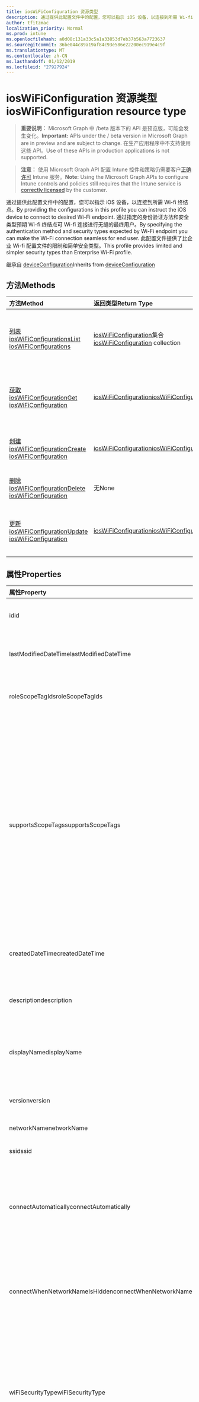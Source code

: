 ```yaml
---
title: iosWiFiConfiguration 资源类型
description: 通过提供此配置文件中的配置，您可以指示 iOS 设备，以连接到所需 Wi-fi 终结点。 通过指定的身份验证方法和安全类型预期 Wi-fi 终结点可 Wi-fi 连接进行无缝的最终用户。 此配置文件提供了比企业 Wi-fi 配置文件的限制和简单安全类型。
author: tfitzmac
localization_priority: Normal
ms.prod: intune
ms.openlocfilehash: a0d08c131a33c5a1a33853d7eb37b563a7723637
ms.sourcegitcommit: 36be044c89a19af84c93e586e22200ec919e4c9f
ms.translationtype: MT
ms.contentlocale: zh-CN
ms.lasthandoff: 01/12/2019
ms.locfileid: "27927924"
---
```

# <a name="ioswificonfiguration-resource-type"></a><span data-ttu-id="cc6a9-105">iosWiFiConfiguration 资源类型</span><span class="sxs-lookup"><span data-stu-id="cc6a9-105">iosWiFiConfiguration resource type</span></span>

> <span data-ttu-id="cc6a9-106">**重要说明：** Microsoft Graph 中 /beta 版本下的 API 是预览版，可能会发生变化。</span><span class="sxs-lookup"><span data-stu-id="cc6a9-106">**Important:** APIs under the / beta version in Microsoft Graph are in preview and are subject to change.</span></span> <span data-ttu-id="cc6a9-107">在生产应用程序中不支持使用这些 API。</span><span class="sxs-lookup"><span data-stu-id="cc6a9-107">Use of these APIs in production applications is not supported.</span></span>

> <span data-ttu-id="cc6a9-108">**注意：** 使用 Microsoft Graph API 配置 Intune 控件和策略仍需要客户[正确许可](https://go.microsoft.com/fwlink/?linkid=839381) Intune 服务。</span><span class="sxs-lookup"><span data-stu-id="cc6a9-108">**Note:** Using the Microsoft Graph APIs to configure Intune controls and policies still requires that the Intune service is [correctly licensed](https://go.microsoft.com/fwlink/?linkid=839381) by the customer.</span></span>

<span data-ttu-id="cc6a9-109">通过提供此配置文件中的配置，您可以指示 iOS 设备，以连接到所需 Wi-fi 终结点。</span><span class="sxs-lookup"><span data-stu-id="cc6a9-109">By providing the configurations in this profile you can instruct the iOS device to connect to desired Wi-Fi endpoint.</span></span> <span data-ttu-id="cc6a9-110">通过指定的身份验证方法和安全类型预期 Wi-fi 终结点可 Wi-fi 连接进行无缝的最终用户。</span><span class="sxs-lookup"><span data-stu-id="cc6a9-110">By specifying the authentication method and security types expected by Wi-Fi endpoint you can make the Wi-Fi connection seamless for end user.</span></span> <span data-ttu-id="cc6a9-111">此配置文件提供了比企业 Wi-fi 配置文件的限制和简单安全类型。</span><span class="sxs-lookup"><span data-stu-id="cc6a9-111">This profile provides limited and simpler security types than Enterprise Wi-Fi profile.</span></span>

<span data-ttu-id="cc6a9-112">继承自 [deviceConfiguration](../resources/intune-deviceconfig-deviceconfiguration.md)</span><span class="sxs-lookup"><span data-stu-id="cc6a9-112">Inherits from [deviceConfiguration](../resources/intune-deviceconfig-deviceconfiguration.md)</span></span>

## <a name="methods"></a><span data-ttu-id="cc6a9-113">方法</span><span class="sxs-lookup"><span data-stu-id="cc6a9-113">Methods</span></span>
|<span data-ttu-id="cc6a9-114">方法</span><span class="sxs-lookup"><span data-stu-id="cc6a9-114">Method</span></span>|<span data-ttu-id="cc6a9-115">返回类型</span><span class="sxs-lookup"><span data-stu-id="cc6a9-115">Return Type</span></span>|<span data-ttu-id="cc6a9-116">说明</span><span class="sxs-lookup"><span data-stu-id="cc6a9-116">Description</span></span>|
|:---|:---|:---|
|[<span data-ttu-id="cc6a9-117">列表 iosWiFiConfigurations</span><span class="sxs-lookup"><span data-stu-id="cc6a9-117">List iosWiFiConfigurations</span></span>](../api/intune-deviceconfig-ioswificonfiguration-list.md)|<span data-ttu-id="cc6a9-118">[iosWiFiConfiguration](../resources/intune-deviceconfig-ioswificonfiguration.md)集合</span><span class="sxs-lookup"><span data-stu-id="cc6a9-118">[iosWiFiConfiguration](../resources/intune-deviceconfig-ioswificonfiguration.md) collection</span></span>|<span data-ttu-id="cc6a9-119">列出属性和[iosWiFiConfiguration](../resources/intune-deviceconfig-ioswificonfiguration.md)对象之间的关系。</span><span class="sxs-lookup"><span data-stu-id="cc6a9-119">List properties and relationships of the [iosWiFiConfiguration](../resources/intune-deviceconfig-ioswificonfiguration.md) objects.</span></span>|
|[<span data-ttu-id="cc6a9-120">获取 iosWiFiConfiguration</span><span class="sxs-lookup"><span data-stu-id="cc6a9-120">Get iosWiFiConfiguration</span></span>](../api/intune-deviceconfig-ioswificonfiguration-get.md)|[<span data-ttu-id="cc6a9-121">iosWiFiConfiguration</span><span class="sxs-lookup"><span data-stu-id="cc6a9-121">iosWiFiConfiguration</span></span>](../resources/intune-deviceconfig-ioswificonfiguration.md)|<span data-ttu-id="cc6a9-122">读取属性和[iosWiFiConfiguration](../resources/intune-deviceconfig-ioswificonfiguration.md)对象的关系。</span><span class="sxs-lookup"><span data-stu-id="cc6a9-122">Read properties and relationships of the [iosWiFiConfiguration](../resources/intune-deviceconfig-ioswificonfiguration.md) object.</span></span>|
|[<span data-ttu-id="cc6a9-123">创建 iosWiFiConfiguration</span><span class="sxs-lookup"><span data-stu-id="cc6a9-123">Create iosWiFiConfiguration</span></span>](../api/intune-deviceconfig-ioswificonfiguration-create.md)|[<span data-ttu-id="cc6a9-124">iosWiFiConfiguration</span><span class="sxs-lookup"><span data-stu-id="cc6a9-124">iosWiFiConfiguration</span></span>](../resources/intune-deviceconfig-ioswificonfiguration.md)|<span data-ttu-id="cc6a9-125">创建新的[iosWiFiConfiguration](../resources/intune-deviceconfig-ioswificonfiguration.md)对象。</span><span class="sxs-lookup"><span data-stu-id="cc6a9-125">Create a new [iosWiFiConfiguration](../resources/intune-deviceconfig-ioswificonfiguration.md) object.</span></span>|
|[<span data-ttu-id="cc6a9-126">删除 iosWiFiConfiguration</span><span class="sxs-lookup"><span data-stu-id="cc6a9-126">Delete iosWiFiConfiguration</span></span>](../api/intune-deviceconfig-ioswificonfiguration-delete.md)|<span data-ttu-id="cc6a9-127">无</span><span class="sxs-lookup"><span data-stu-id="cc6a9-127">None</span></span>|<span data-ttu-id="cc6a9-128">删除[iosWiFiConfiguration](../resources/intune-deviceconfig-ioswificonfiguration.md)。</span><span class="sxs-lookup"><span data-stu-id="cc6a9-128">Deletes a [iosWiFiConfiguration](../resources/intune-deviceconfig-ioswificonfiguration.md).</span></span>|
|[<span data-ttu-id="cc6a9-129">更新 iosWiFiConfiguration</span><span class="sxs-lookup"><span data-stu-id="cc6a9-129">Update iosWiFiConfiguration</span></span>](../api/intune-deviceconfig-ioswificonfiguration-update.md)|[<span data-ttu-id="cc6a9-130">iosWiFiConfiguration</span><span class="sxs-lookup"><span data-stu-id="cc6a9-130">iosWiFiConfiguration</span></span>](../resources/intune-deviceconfig-ioswificonfiguration.md)|<span data-ttu-id="cc6a9-131">更新[iosWiFiConfiguration](../resources/intune-deviceconfig-ioswificonfiguration.md)对象的属性。</span><span class="sxs-lookup"><span data-stu-id="cc6a9-131">Update the properties of a [iosWiFiConfiguration](../resources/intune-deviceconfig-ioswificonfiguration.md) object.</span></span>|

## <a name="properties"></a><span data-ttu-id="cc6a9-132">属性</span><span class="sxs-lookup"><span data-stu-id="cc6a9-132">Properties</span></span>
|<span data-ttu-id="cc6a9-133">属性</span><span class="sxs-lookup"><span data-stu-id="cc6a9-133">Property</span></span>|<span data-ttu-id="cc6a9-134">类型</span><span class="sxs-lookup"><span data-stu-id="cc6a9-134">Type</span></span>|<span data-ttu-id="cc6a9-135">说明</span><span class="sxs-lookup"><span data-stu-id="cc6a9-135">Description</span></span>|
|:---|:---|:---|
|<span data-ttu-id="cc6a9-136">id</span><span class="sxs-lookup"><span data-stu-id="cc6a9-136">id</span></span>|<span data-ttu-id="cc6a9-137">String</span><span class="sxs-lookup"><span data-stu-id="cc6a9-137">String</span></span>|<span data-ttu-id="cc6a9-138">实体的键。</span><span class="sxs-lookup"><span data-stu-id="cc6a9-138">Key of the entity.</span></span> <span data-ttu-id="cc6a9-139">继承自 [deviceConfiguration](../resources/intune-deviceconfig-deviceconfiguration.md)</span><span class="sxs-lookup"><span data-stu-id="cc6a9-139">Inherited from [deviceConfiguration](../resources/intune-deviceconfig-deviceconfiguration.md)</span></span>|
|<span data-ttu-id="cc6a9-140">lastModifiedDateTime</span><span class="sxs-lookup"><span data-stu-id="cc6a9-140">lastModifiedDateTime</span></span>|<span data-ttu-id="cc6a9-141">DateTimeOffset</span><span class="sxs-lookup"><span data-stu-id="cc6a9-141">DateTimeOffset</span></span>|<span data-ttu-id="cc6a9-142">上次修改对象的日期/时间。</span><span class="sxs-lookup"><span data-stu-id="cc6a9-142">DateTime the object was last modified.</span></span> <span data-ttu-id="cc6a9-143">继承自 [deviceConfiguration](../resources/intune-deviceconfig-deviceconfiguration.md)</span><span class="sxs-lookup"><span data-stu-id="cc6a9-143">Inherited from [deviceConfiguration](../resources/intune-deviceconfig-deviceconfiguration.md)</span></span>|
|<span data-ttu-id="cc6a9-144">roleScopeTagIds</span><span class="sxs-lookup"><span data-stu-id="cc6a9-144">roleScopeTagIds</span></span>|<span data-ttu-id="cc6a9-145">String 集合</span><span class="sxs-lookup"><span data-stu-id="cc6a9-145">String collection</span></span>|<span data-ttu-id="cc6a9-146">此实体实例范围标记的列表。</span><span class="sxs-lookup"><span data-stu-id="cc6a9-146">List of Scope Tags for this Entity instance.</span></span> <span data-ttu-id="cc6a9-147">继承自 [deviceConfiguration](../resources/intune-deviceconfig-deviceconfiguration.md)</span><span class="sxs-lookup"><span data-stu-id="cc6a9-147">Inherited from [deviceConfiguration](../resources/intune-deviceconfig-deviceconfiguration.md)</span></span>|
|<span data-ttu-id="cc6a9-148">supportsScopeTags</span><span class="sxs-lookup"><span data-stu-id="cc6a9-148">supportsScopeTags</span></span>|<span data-ttu-id="cc6a9-149">布尔</span><span class="sxs-lookup"><span data-stu-id="cc6a9-149">Boolean</span></span>|<span data-ttu-id="cc6a9-150">指示基础的设备配置支持分配的范围标记。</span><span class="sxs-lookup"><span data-stu-id="cc6a9-150">Indicates whether or not the underlying Device Configuration supports the assignment of scope tags.</span></span> <span data-ttu-id="cc6a9-151">此值为 false，并且实体将不会对作用域的用户可见时，不允许将分配给 ScopeTags 属性。</span><span class="sxs-lookup"><span data-stu-id="cc6a9-151">Assigning to the ScopeTags property is not allowed when this value is false and entities will not be visible to scoped users.</span></span> <span data-ttu-id="cc6a9-152">这将发生在 Silverlight 中创建的旧策略，并可以解析通过删除并重新创建 Azure 门户中的策略。</span><span class="sxs-lookup"><span data-stu-id="cc6a9-152">This occurs for Legacy policies created in Silverlight and can be resolved by deleting and recreating the policy in the Azure Portal.</span></span> <span data-ttu-id="cc6a9-153">此属性是只读的。</span><span class="sxs-lookup"><span data-stu-id="cc6a9-153">This property is read-only.</span></span> <span data-ttu-id="cc6a9-154">继承自 [deviceConfiguration](../resources/intune-deviceconfig-deviceconfiguration.md)</span><span class="sxs-lookup"><span data-stu-id="cc6a9-154">Inherited from [deviceConfiguration](../resources/intune-deviceconfig-deviceconfiguration.md)</span></span>|
|<span data-ttu-id="cc6a9-155">createdDateTime</span><span class="sxs-lookup"><span data-stu-id="cc6a9-155">createdDateTime</span></span>|<span data-ttu-id="cc6a9-156">DateTimeOffset</span><span class="sxs-lookup"><span data-stu-id="cc6a9-156">DateTimeOffset</span></span>|<span data-ttu-id="cc6a9-157">创建对象的日期/时间。</span><span class="sxs-lookup"><span data-stu-id="cc6a9-157">DateTime the object was created.</span></span> <span data-ttu-id="cc6a9-158">继承自 [deviceConfiguration](../resources/intune-deviceconfig-deviceconfiguration.md)</span><span class="sxs-lookup"><span data-stu-id="cc6a9-158">Inherited from [deviceConfiguration](../resources/intune-deviceconfig-deviceconfiguration.md)</span></span>|
|<span data-ttu-id="cc6a9-159">description</span><span class="sxs-lookup"><span data-stu-id="cc6a9-159">description</span></span>|<span data-ttu-id="cc6a9-160">String</span><span class="sxs-lookup"><span data-stu-id="cc6a9-160">String</span></span>|<span data-ttu-id="cc6a9-161">管理员提供的设备配置的说明。</span><span class="sxs-lookup"><span data-stu-id="cc6a9-161">Admin provided description of the Device Configuration.</span></span> <span data-ttu-id="cc6a9-162">继承自 [deviceConfiguration](../resources/intune-deviceconfig-deviceconfiguration.md)</span><span class="sxs-lookup"><span data-stu-id="cc6a9-162">Inherited from [deviceConfiguration](../resources/intune-deviceconfig-deviceconfiguration.md)</span></span>|
|<span data-ttu-id="cc6a9-163">displayName</span><span class="sxs-lookup"><span data-stu-id="cc6a9-163">displayName</span></span>|<span data-ttu-id="cc6a9-164">String</span><span class="sxs-lookup"><span data-stu-id="cc6a9-164">String</span></span>|<span data-ttu-id="cc6a9-165">管理员提供的设备配置的名称。</span><span class="sxs-lookup"><span data-stu-id="cc6a9-165">Admin provided name of the device configuration.</span></span> <span data-ttu-id="cc6a9-166">继承自 [deviceConfiguration](../resources/intune-deviceconfig-deviceconfiguration.md)</span><span class="sxs-lookup"><span data-stu-id="cc6a9-166">Inherited from [deviceConfiguration](../resources/intune-deviceconfig-deviceconfiguration.md)</span></span>|
|<span data-ttu-id="cc6a9-167">version</span><span class="sxs-lookup"><span data-stu-id="cc6a9-167">version</span></span>|<span data-ttu-id="cc6a9-168">Int32</span><span class="sxs-lookup"><span data-stu-id="cc6a9-168">Int32</span></span>|<span data-ttu-id="cc6a9-169">设备配置的版本。</span><span class="sxs-lookup"><span data-stu-id="cc6a9-169">Version of the device configuration.</span></span> <span data-ttu-id="cc6a9-170">继承自 [deviceConfiguration](../resources/intune-deviceconfig-deviceconfiguration.md)</span><span class="sxs-lookup"><span data-stu-id="cc6a9-170">Inherited from [deviceConfiguration](../resources/intune-deviceconfig-deviceconfiguration.md)</span></span>|
|<span data-ttu-id="cc6a9-171">networkName</span><span class="sxs-lookup"><span data-stu-id="cc6a9-171">networkName</span></span>|<span data-ttu-id="cc6a9-172">字符串</span><span class="sxs-lookup"><span data-stu-id="cc6a9-172">String</span></span>|<span data-ttu-id="cc6a9-173">网络名称</span><span class="sxs-lookup"><span data-stu-id="cc6a9-173">Network Name</span></span>|
|<span data-ttu-id="cc6a9-174">ssid</span><span class="sxs-lookup"><span data-stu-id="cc6a9-174">ssid</span></span>|<span data-ttu-id="cc6a9-175">字符串</span><span class="sxs-lookup"><span data-stu-id="cc6a9-175">String</span></span>|<span data-ttu-id="cc6a9-176">这是广播到所有设备 Wi-fi 网络的名称。</span><span class="sxs-lookup"><span data-stu-id="cc6a9-176">This is the name of the Wi-Fi network that is broadcast to all devices.</span></span>|
|<span data-ttu-id="cc6a9-177">connectAutomatically</span><span class="sxs-lookup"><span data-stu-id="cc6a9-177">connectAutomatically</span></span>|<span data-ttu-id="cc6a9-178">布尔</span><span class="sxs-lookup"><span data-stu-id="cc6a9-178">Boolean</span></span>|<span data-ttu-id="cc6a9-179">自动连接此网络何时范围中。</span><span class="sxs-lookup"><span data-stu-id="cc6a9-179">Connect automatically when this network is in range.</span></span> <span data-ttu-id="cc6a9-180">将此值设置为 true 将跳过的用户提示并自动将设备连接到 Wi-fi 网络。</span><span class="sxs-lookup"><span data-stu-id="cc6a9-180">Setting this to true will skip the user prompt and automatically connect the device to Wi-Fi network.</span></span>|
|<span data-ttu-id="cc6a9-181">connectWhenNetworkNameIsHidden</span><span class="sxs-lookup"><span data-stu-id="cc6a9-181">connectWhenNetworkNameIsHidden</span></span>|<span data-ttu-id="cc6a9-182">布尔</span><span class="sxs-lookup"><span data-stu-id="cc6a9-182">Boolean</span></span>|<span data-ttu-id="cc6a9-183">网络未进行广播其名称 (SSID) 连接。</span><span class="sxs-lookup"><span data-stu-id="cc6a9-183">Connect when the network is not broadcasting its name (SSID).</span></span> <span data-ttu-id="cc6a9-184">当设置为 true，该配置文件强制设备连接到不广播到所有设备其 SSID 网络。</span><span class="sxs-lookup"><span data-stu-id="cc6a9-184">When set to true, this profile forces the device to connect to a network that doesn't broadcast its SSID to all devices.</span></span>|
|<span data-ttu-id="cc6a9-185">wiFiSecurityType</span><span class="sxs-lookup"><span data-stu-id="cc6a9-185">wiFiSecurityType</span></span>|[<span data-ttu-id="cc6a9-186">wiFiSecurityType</span><span class="sxs-lookup"><span data-stu-id="cc6a9-186">wiFiSecurityType</span></span>](../resources/intune-deviceconfig-wifisecuritytype.md)|<span data-ttu-id="cc6a9-187">指示是否 Wi-fi 终结点使用 EAP 基于安全类型。</span><span class="sxs-lookup"><span data-stu-id="cc6a9-187">Indicates whether Wi-Fi endpoint uses an EAP based security type.</span></span> <span data-ttu-id="cc6a9-188">可取值为：`open`、`wpaPersonal`、`wpaEnterprise`、`wep`、`wpa2Personal`、`wpa2Enterprise`。</span><span class="sxs-lookup"><span data-stu-id="cc6a9-188">Possible values are: `open`, `wpaPersonal`, `wpaEnterprise`, `wep`, `wpa2Personal`, `wpa2Enterprise`.</span></span>|
|<span data-ttu-id="cc6a9-189">proxySettings</span><span class="sxs-lookup"><span data-stu-id="cc6a9-189">proxySettings</span></span>|[<span data-ttu-id="cc6a9-190">wiFiProxySetting</span><span class="sxs-lookup"><span data-stu-id="cc6a9-190">wiFiProxySetting</span></span>](../resources/intune-deviceconfig-wifiproxysetting.md)|<span data-ttu-id="cc6a9-191">此 Wi-fi 连接的代理类型。</span><span class="sxs-lookup"><span data-stu-id="cc6a9-191">Proxy Type for this Wi-Fi connection.</span></span> <span data-ttu-id="cc6a9-192">可取值为：`none`、`manual`、`automatic`。</span><span class="sxs-lookup"><span data-stu-id="cc6a9-192">Possible values are: `none`, `manual`, `automatic`.</span></span>|
|<span data-ttu-id="cc6a9-193">proxyManualAddress</span><span class="sxs-lookup"><span data-stu-id="cc6a9-193">proxyManualAddress</span></span>|<span data-ttu-id="cc6a9-194">字符串</span><span class="sxs-lookup"><span data-stu-id="cc6a9-194">String</span></span>|<span data-ttu-id="cc6a9-195">选择手动配置时，代理服务器的 IP 地址或 DNS 主机名。</span><span class="sxs-lookup"><span data-stu-id="cc6a9-195">IP Address or DNS hostname of the proxy server when manual configuration is selected.</span></span>|
|<span data-ttu-id="cc6a9-196">proxyManualPort</span><span class="sxs-lookup"><span data-stu-id="cc6a9-196">proxyManualPort</span></span>|<span data-ttu-id="cc6a9-197">Int32</span><span class="sxs-lookup"><span data-stu-id="cc6a9-197">Int32</span></span>|<span data-ttu-id="cc6a9-198">选择手动配置时的代理服务器的端口。</span><span class="sxs-lookup"><span data-stu-id="cc6a9-198">Port of the proxy server when manual configuration is selected.</span></span>|
|<span data-ttu-id="cc6a9-199">proxyAutomaticConfigurationUrl</span><span class="sxs-lookup"><span data-stu-id="cc6a9-199">proxyAutomaticConfigurationUrl</span></span>|<span data-ttu-id="cc6a9-200">字符串</span><span class="sxs-lookup"><span data-stu-id="cc6a9-200">String</span></span>|<span data-ttu-id="cc6a9-201">代理服务器自动配置脚本时选择了自动配置的 URL。</span><span class="sxs-lookup"><span data-stu-id="cc6a9-201">URL of the proxy server automatic configuration script when automatic configuration is selected.</span></span> <span data-ttu-id="cc6a9-202">此 URL 通常是 PAC （代理自动配置） 文件的位置。</span><span class="sxs-lookup"><span data-stu-id="cc6a9-202">This URL is typically the location of PAC (Proxy Auto Configuration) file.</span></span>|
|<span data-ttu-id="cc6a9-203">preSharedKey</span><span class="sxs-lookup"><span data-stu-id="cc6a9-203">preSharedKey</span></span>|<span data-ttu-id="cc6a9-204">字符串</span><span class="sxs-lookup"><span data-stu-id="cc6a9-204">String</span></span>|<span data-ttu-id="cc6a9-205">这是预共享的 WPA 个人 Wi-fi 网络密钥。</span><span class="sxs-lookup"><span data-stu-id="cc6a9-205">This is the pre-shared key for WPA Personal Wi-Fi network.</span></span>|

## <a name="relationships"></a><span data-ttu-id="cc6a9-206">Relationships</span><span class="sxs-lookup"><span data-stu-id="cc6a9-206">Relationships</span></span>
|<span data-ttu-id="cc6a9-207">关系</span><span class="sxs-lookup"><span data-stu-id="cc6a9-207">Relationship</span></span>|<span data-ttu-id="cc6a9-208">类型</span><span class="sxs-lookup"><span data-stu-id="cc6a9-208">Type</span></span>|<span data-ttu-id="cc6a9-209">Description</span><span class="sxs-lookup"><span data-stu-id="cc6a9-209">Description</span></span>|
|:---|:---|:---|
|<span data-ttu-id="cc6a9-210">groupAssignments</span><span class="sxs-lookup"><span data-stu-id="cc6a9-210">groupAssignments</span></span>|<span data-ttu-id="cc6a9-211">[deviceConfigurationGroupAssignment](../resources/intune-deviceconfig-deviceconfigurationgroupassignment.md)集合</span><span class="sxs-lookup"><span data-stu-id="cc6a9-211">[deviceConfigurationGroupAssignment](../resources/intune-deviceconfig-deviceconfigurationgroupassignment.md) collection</span></span>|<span data-ttu-id="cc6a9-212">设备配置文件的组分配列表。</span><span class="sxs-lookup"><span data-stu-id="cc6a9-212">The list of group assignments for the device configuration profile.</span></span> <span data-ttu-id="cc6a9-213">继承自 [deviceConfiguration](../resources/intune-deviceconfig-deviceconfiguration.md)</span><span class="sxs-lookup"><span data-stu-id="cc6a9-213">Inherited from [deviceConfiguration](../resources/intune-deviceconfig-deviceconfiguration.md)</span></span>|
|<span data-ttu-id="cc6a9-214">assignments</span><span class="sxs-lookup"><span data-stu-id="cc6a9-214">assignments</span></span>|<span data-ttu-id="cc6a9-215">[deviceConfigurationAssignment](../resources/intune-deviceconfig-deviceconfigurationassignment.md) 集合</span><span class="sxs-lookup"><span data-stu-id="cc6a9-215">[deviceConfigurationAssignment](../resources/intune-deviceconfig-deviceconfigurationassignment.md) collection</span></span>|<span data-ttu-id="cc6a9-216">设备配置文件的分配列表。</span><span class="sxs-lookup"><span data-stu-id="cc6a9-216">The list of assignments for the device configuration profile.</span></span> <span data-ttu-id="cc6a9-217">继承自 [deviceConfiguration](../resources/intune-deviceconfig-deviceconfiguration.md)</span><span class="sxs-lookup"><span data-stu-id="cc6a9-217">Inherited from [deviceConfiguration](../resources/intune-deviceconfig-deviceconfiguration.md)</span></span>|
|<span data-ttu-id="cc6a9-218">deviceStatuses</span><span class="sxs-lookup"><span data-stu-id="cc6a9-218">deviceStatuses</span></span>|<span data-ttu-id="cc6a9-219">[deviceConfigurationDeviceStatus](../resources/intune-deviceconfig-deviceconfigurationdevicestatus.md) 集合</span><span class="sxs-lookup"><span data-stu-id="cc6a9-219">[deviceConfigurationDeviceStatus](../resources/intune-deviceconfig-deviceconfigurationdevicestatus.md) collection</span></span>|<span data-ttu-id="cc6a9-220">按设备的设备配置安装状态。</span><span class="sxs-lookup"><span data-stu-id="cc6a9-220">Device configuration installation status by device.</span></span> <span data-ttu-id="cc6a9-221">继承自 [deviceConfiguration](../resources/intune-deviceconfig-deviceconfiguration.md)</span><span class="sxs-lookup"><span data-stu-id="cc6a9-221">Inherited from [deviceConfiguration](../resources/intune-deviceconfig-deviceconfiguration.md)</span></span>|
|<span data-ttu-id="cc6a9-222">userStatuses</span><span class="sxs-lookup"><span data-stu-id="cc6a9-222">userStatuses</span></span>|<span data-ttu-id="cc6a9-223">[deviceConfigurationUserStatus](../resources/intune-deviceconfig-deviceconfigurationuserstatus.md) 集合</span><span class="sxs-lookup"><span data-stu-id="cc6a9-223">[deviceConfigurationUserStatus](../resources/intune-deviceconfig-deviceconfigurationuserstatus.md) collection</span></span>|<span data-ttu-id="cc6a9-224">用户的设备配置安装状态。</span><span class="sxs-lookup"><span data-stu-id="cc6a9-224">Device configuration installation status by user.</span></span> <span data-ttu-id="cc6a9-225">继承自 [deviceConfiguration](../resources/intune-deviceconfig-deviceconfiguration.md)</span><span class="sxs-lookup"><span data-stu-id="cc6a9-225">Inherited from [deviceConfiguration](../resources/intune-deviceconfig-deviceconfiguration.md)</span></span>|
|<span data-ttu-id="cc6a9-226">deviceStatusOverview</span><span class="sxs-lookup"><span data-stu-id="cc6a9-226">deviceStatusOverview</span></span>|[<span data-ttu-id="cc6a9-227">deviceConfigurationDeviceOverview</span><span class="sxs-lookup"><span data-stu-id="cc6a9-227">deviceConfigurationDeviceOverview</span></span>](../resources/intune-deviceconfig-deviceconfigurationdeviceoverview.md)|<span data-ttu-id="cc6a9-228">设备配置设备状态概述 继承自 [deviceConfiguration](../resources/intune-deviceconfig-deviceconfiguration.md)</span><span class="sxs-lookup"><span data-stu-id="cc6a9-228">Device Configuration devices status overview Inherited from [deviceConfiguration](../resources/intune-deviceconfig-deviceconfiguration.md)</span></span>|
|<span data-ttu-id="cc6a9-229">userStatusOverview</span><span class="sxs-lookup"><span data-stu-id="cc6a9-229">userStatusOverview</span></span>|[<span data-ttu-id="cc6a9-230">deviceConfigurationUserOverview</span><span class="sxs-lookup"><span data-stu-id="cc6a9-230">deviceConfigurationUserOverview</span></span>](../resources/intune-deviceconfig-deviceconfigurationuseroverview.md)|<span data-ttu-id="cc6a9-231">设备配置用户状态概述 继承自 [deviceConfiguration](../resources/intune-deviceconfig-deviceconfiguration.md)</span><span class="sxs-lookup"><span data-stu-id="cc6a9-231">Device Configuration users status overview Inherited from [deviceConfiguration](../resources/intune-deviceconfig-deviceconfiguration.md)</span></span>|
|<span data-ttu-id="cc6a9-232">deviceSettingStateSummaries</span><span class="sxs-lookup"><span data-stu-id="cc6a9-232">deviceSettingStateSummaries</span></span>|<span data-ttu-id="cc6a9-233">[settingStateDeviceSummary](../resources/intune-deviceconfig-settingstatedevicesummary.md) 集合</span><span class="sxs-lookup"><span data-stu-id="cc6a9-233">[settingStateDeviceSummary](../resources/intune-deviceconfig-settingstatedevicesummary.md) collection</span></span>|<span data-ttu-id="cc6a9-234">设备配置设置状态设备摘要 继承自 [deviceConfiguration](../resources/intune-deviceconfig-deviceconfiguration.md)</span><span class="sxs-lookup"><span data-stu-id="cc6a9-234">Device Configuration Setting State Device Summary Inherited from [deviceConfiguration](../resources/intune-deviceconfig-deviceconfiguration.md)</span></span>|

## <a name="json-representation"></a><span data-ttu-id="cc6a9-235">JSON 表示形式</span><span class="sxs-lookup"><span data-stu-id="cc6a9-235">JSON Representation</span></span>
<span data-ttu-id="cc6a9-236">下面是资源的 JSON 表示形式。</span><span class="sxs-lookup"><span data-stu-id="cc6a9-236">Here is a JSON representation of the resource.</span></span>
<!-- {
  "blockType": "resource",
  "keyProperty": "id",
  "@odata.type": "microsoft.graph.iosWiFiConfiguration"
}
-->
``` json
{
  "@odata.type": "#microsoft.graph.iosWiFiConfiguration",
  "id": "String (identifier)",
  "lastModifiedDateTime": "String (timestamp)",
  "roleScopeTagIds": [
    "String"
  ],
  "supportsScopeTags": true,
  "createdDateTime": "String (timestamp)",
  "description": "String",
  "displayName": "String",
  "version": 1024,
  "networkName": "String",
  "ssid": "String",
  "connectAutomatically": true,
  "connectWhenNetworkNameIsHidden": true,
  "wiFiSecurityType": "String",
  "proxySettings": "String",
  "proxyManualAddress": "String",
  "proxyManualPort": 1024,
  "proxyAutomaticConfigurationUrl": "String",
  "preSharedKey": "String"
}
```





